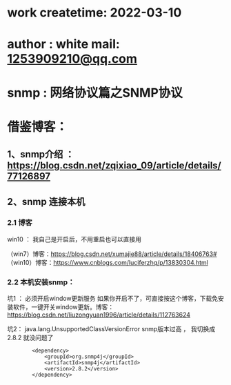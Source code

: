 # work     createtime: 2022-03-10
# author : white     mail: 1253909210@qq.com
# snmp : 网络协议篇之SNMP协议

# 借鉴博客：
## 1、snmp介绍 ： https://blog.csdn.net/zqixiao_09/article/details/77126897
## 2、snmp 连接本机 
### 2.1 博客
win10 ： 我自己是开启后，不用重启也可以直接用

（win7）博客：https://blog.csdn.net/xumajie88/article/details/18406763#    
（win10）博客：https://www.cnblogs.com/luciferzhq/p/13830304.html
### 2.2 本机安装snmp：
坑1 ： 必须开启window更新服务
如果你开启不了，可直接按这个博客，下载免安装软件，一键开关window更新。博客：https://blog.csdn.net/liuzongyuan1996/article/details/112763624

坑2： java.lang.UnsupportedClassVersionError
snmp版本过高 ， 我切换成2.8.2 就没问题了
```
        <dependency>
            <groupId>org.snmp4j</groupId>
            <artifactId>snmp4j</artifactId>
            <version>2.8.2</version>
        </dependency>
```
   
       
        

    